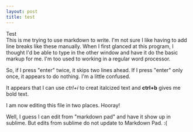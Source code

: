 ```yaml
---
layout: post
title: test
---
```

Test  
This is me trying to use markdown to write. I'm not sure I like having to add line breaks like these manually. When I first glanced at this program, I thought I'd be able to type in the other window and have it do the basic markup for me. I'm too used to working in a regular word processor.

So, if I press "enter" twice, it skips two lines ahead.
If I press "enter" only once, it appears to do nothing. I'm a little confused.

It appears that I can use *ctrl+i* to creat italcized text and **ctrl+b** gives me bold text.

I am now editing this file in two places. Hooray!

Well, I guess I can edit from "markdown pad" and have it show up in sublime. But edits from sublime do not update to Markdown Pad. :(